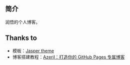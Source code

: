 ## 简介

润悟的个人博客。


## Thanks to 

- 模板：[Jasper theme](https://github.com/biomadeira/jasper)
- 博客搭建教程：[Azeril：打造你的 GitHub Pages 专属博客](http://azeril.me/blog/Build-Your-First-GitHub-Pages-Blog.html)


